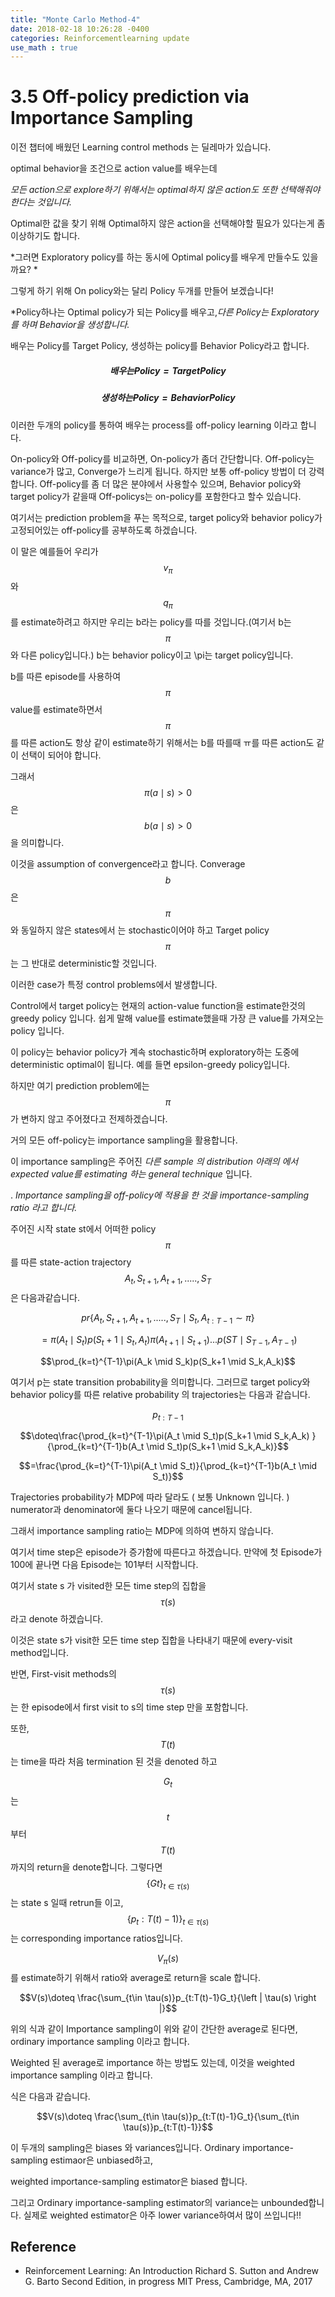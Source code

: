 ```yaml
---
title: "Monte Carlo Method-4"
date: 2018-02-18 10:26:28 -0400
categories: Reinforcementlearning update
use_math : true
---
```



# 3.5 Off-policy prediction via Importance Sampling


이전 챕터에 배웠던 Learning control methods 는 딜레마가 있습니다.




optimal behavior을 조건으로 action value를 배우는데 

*모든 action으로 explore하기 위해서는 optimal하지 않은 action도 또한 선택해줘야한다는 것입니다.* 

Optimal한 값을 찾기 위해 Optimal하지 않은 action을 선택해야할 필요가 있다는게 좀 이상하기도 합니다. 


*그러면 Exploratory policy를 하는 동시에  Optimal policy를 배우게 만들수도 있을까요? *


그렇게 하기 위해 On policy와는 달리 Policy 두개를 만들어 보겠습니다!

*Policy하나는 Optimal policy가 되는 Policy를 배우고,*다른 Policy는 Exploratory를 하며 Behavior을 생성합니다.*

배우는 Policy를 Target Policy, 생성하는 policy를 Behavior Policy라고 합니다. 

##### $$배우는 Policy = Target Policy$$ 

##### $$생성하는 Policy = Behavior Policy$$


이러한 두개의 policy를 통하여 배우는 process를 off-policy learning 이라고 합니다. 

On-policy와 Off-policy를 비교하면, On-policy가 좀더 간단합니다. 
Off-policy는 variance가 많고, Converge가 느리게 됩니다. 하지만 보통 off-policy 방법이 더 강력합니다. 
Off-policy를 좀 더 많은 분야에서 사용할수 있으며, Behavior policy와 target policy가 같을때 Off-policys는 on-policy를 포함한다고 할수 있습니다. 

여기서는 prediction problem을 푸는 목적으로, target policy와 behavior policy가 고정되어있는 off-policy를 공부하도록 하겠습니다.

이 말은 예를들어 우리가 $$v_\pi$$ 와 $$q_\pi$$를 estimate하려고 하지만 우리는 b라는 policy를 따를 것입니다.(여기서 b는 $$\pi$$와 다른 policy입니다.) b는 behavior policy이고 \pi는 target policy입니다.

b를 따른 episode를 사용하여 $$\pi$$ value를 estimate하면서 $$\pi$$를 따른 action도 항상 같이 estimate하기 위해서는 b를 따를때 ㅠ를 따른 action도 같이 선택이 되어야 합니다. 

그래서 $$\pi(a \mid s)>0$$  은 $$b(a \mid s)>0$$을 의미합니다. 

이것을 assumption of convergence라고 합니다.  Converage $$b$$은 $$\pi$$와 동일하지 않은  states에서 는 stochastic이어야 하고 Target policy $$\pi$$는 그 반대로 deterministic할 것입니다. 

이러한 case가 특정 control problems에서 발생합니다. 

Control에서 target policy는 현재의 action-value function을 estimate한것의 greedy policy 입니다. 
쉽게 말해 value를 estimate했을때 가장 큰 value를 가져오는 policy 입니다. 



이 policy는 behavior policy가 계속 stochastic하며 exploratory하는 도중에  deterministic optimal이 됩니다. 예를 들면 epsilon-greedy policy입니다. 

하지만 여기 prediction problem에는 $$\pi$$가 변하지 않고 주어졌다고 전제하겠습니다. 
 

거의 모든 off-policy는 importance sampling을 활용합니다. 

이 importance sampling은 주어진 *다른 sample 의 distribution 아래의 에서 expected value를 estimating 하는 general technique* 입니다. 

.
*Importance sampling을 off-policy에 적용을 한 것을 importance-sampling ratio 라고 합니다.*



주어진 시작 state st에서 어떠한 policy $$\pi$$를 따른 state-action trajectory $$A_t,S_{t+1},A_{t+1},.....,S_T$$ 은 다음과같습니다. 



$$pr\left \{ {A_t,S_{t+1},A_{t+1},.....,S_T\mid S_t,A_{t:T-1} \sim  \pi} \right \}$$


$$= \pi(A_t \mid S_t)p(S_t+1 \mid S_t,A_t)\pi(A_{t+1} \mid S_{t+1})...p(ST \mid S_{T-1}, A_{T-1})$$


$$\prod_{k=t}^{T-1}\pi(A_k \mid S_k)p(S_k+1 \mid S_k,A_k)$$



여기서 p는 state transition probability을 의미합니다. 그러므로 target policy와 behavior policy를 따른  relative probability 의 trajectories는 다음과 같습니다. 

$$p_{t:T-1}$$


$$\doteq\frac{\prod_{k=t}^{T-1}\pi(A_t \mid S_t)p(S_k+1 \mid S_k,A_k) }{\prod_{k=t}^{T-1}b(A_t \mid S_t)p(S_k+1 \mid S_k,A_k)}$$



$$=\frac{\prod_{k=t}^{T-1}\pi(A_t \mid S_t)}{\prod_{k=t}^{T-1}b(A_t \mid S_t)}$$


Trajectories probability가 MDP에 따라 달라도 ( 보통 Unknown 입니다. ) numerator과 denominator에 둘다 나오기 때문에 cancel됩니다. 

그래서 importance sampling ratio는 MDP에 의하여 변하지 않습니다.

여기서 time step은 episode가 증가함에 따른다고 하겠습니다. 만약에 첫 Episode가 100에 끝나면 다음 Episode는 101부터 시작합니다. 

여기서 state s 가 visited한 모든 time step의 집합을 $$\tau(s)$$ 라고 denote 하겠습니다.

이것은 state s가 visit한 모든 time step 집합을 나타내기 때문에 every-visit method입니다. 

반면, First-visit methods의 $$\tau(s)$$는  한 episode에서 first visit to s의 time step 만을 포함합니다.

또한, $$T(t)$$는 time을 따라 처음 termination 된 것을 denoted 하고  

$$G_t$$ 는 $$t$$부터 $$T(t)$$까지의 return을 denote합니다. 
그렇다면  $$\left \{ Gt \right \}_{t\in \tau(s)}$$ 는 state s 일때 retrun들 이고, $$\left \{ p_t:T(t)-1) \right \}_{t\in \tau(s)}$$는 corresponding importance ratios입니다. 

$$V_\pi(s)$$를 estimate하기 위해서 ratio와 average로 return을 scale 합니다.


$$V(s)\doteq \frac{\sum_{t\in \tau(s)}p_{t:T(t)-1}G_t}{\left | \tau(s) \right |}$$

위의 식과 같이 Importance sampling이 위와 같이 간단한 average로 된다면, ordinary importance  sampling 이라고 합니다.

Weighted 된 average로 importance 하는 방법도 있는데, 이것을 weighted importance sampling 이라고 합니다. 

식은 다음과 같습니다. 


$$V(s)\doteq \frac{\sum_{t\in \tau(s)}p_{t:T(t)-1}G_t}{\sum_{t\in \tau(s)}p_{t:T(t)-1}}$$


이 두개의 sampling은 biases 와 variances입니다. Ordinary importance-sampling estimaor은 unbiased하고, 

weighted importance-sampling estimator은 biased 합니다. 

그리고 Ordinary importance-sampling estimator의 variance는 unbounded합니다. 실제로 weighted estimator은 아주 lower variance하여서 많이 쓰입니다!!



## Reference 
* Reinforcement Learning: An Introduction Richard S. Sutton and Andrew G. Barto Second Edition, in progress
MIT Press, Cambridge, MA, 2017






































